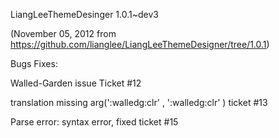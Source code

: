 LiangLeeThemeDesinger 1.0.1~dev3

(November 05, 2012 from https://github.com/lianglee/LiangLeeThemeDesigner/tree/1.0.1)

Bugs Fixes:

Walled-Garden issue Ticket #12

translation missing arg(':walledg:clr' , ':walledg:clr' ) ticket #13

Parse error: syntax error, fixed ticket #15